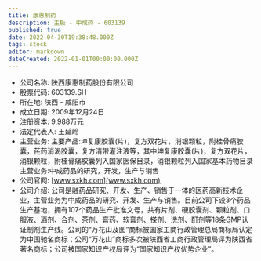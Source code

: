 ```yaml
---
title: 康惠制药
description: 主板 - 中成药 - 603139
published: true
date: 2022-04-30T19:38:48.000Z
tags: stock
editor: markdown
dateCreated: 2022-01-01T00:00:00.000Z
---
```


- 公司名称: 陕西康惠制药股份有限公司
- 股票代码: 603139.SH
- 所在地: 陕西 - 咸阳市
- 成立日期: 2009年12月24日
- 注册资本: 9,988万元
- 法定代表人: 王延岭
- 主营业务: 主要产品:坤复康胶囊(片)，复方双花片，消银颗粒，附桂骨痛胶囊，芪药消渴胶囊，复方清带灌注液等，其中坤复康胶囊(片)，复方双花片，消银颗粒，附桂骨痛胶囊列入国家医保目录，消银颗粒列入国家基本药物目录主营业务:中成药品的研究，开发，生产与销售
- 公司官网: [www.sxkh.com](www.sxkh.com)
- 公司介绍: 公司是融药品研究、开发、生产、销售于一体的医药高新技术企业，主营业务为中成药品的研究、开发、生产与销售。目前公司下设3个药品生产基地，拥有107个药品生产批准文号，共有片剂、硬胶囊剂、颗粒剂、口服液、酒剂、合剂、茶剂、膏药、软膏剂、搽剂、洗剂、酊剂等18条GMP认证制剂生产线。公司的“万花山及图”商标被国家工商行政管理总局商标局认定为中国驰名商标；公司“万花山”商标多次被陕西省工商行政管理局评为陕西省著名商标；公司被国家知识产权局评为“国家知识产权优势企业”。


